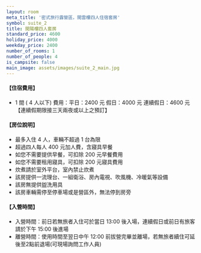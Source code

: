 ```yaml
---
layout: room
meta_title: '密式旅行露營區，閲雲樓四人住宿套房'
symbol: suite_2
title: 閲陽樓四人套房
standard_price: 4600
holiday_price: 4000
weekday_price: 2400
number_of_rooms: 1
number_of_people: 4
is_campsite: false
main_image: assets/images/suite_2_main.jpg
---
```


<h4 class="yellow">【住宿費用】</h4>
<ul class="yellow">
  <li>1 間 ( 4 人以下) 費用：平日：2400 元  假日：4000 元  連續假日：4600 元【連續假期限接三天兩夜或以上之預訂】</li>
</ul>

#### 【房位說明】
- 最多入住 4 人，車輛不超過 1 台為限
- 超過四人每人 400 元加人費，含寢具早餐
- 如您不需要提供早餐，可扣除 200 元早餐費用
- 如您不需要租用寢具，可扣除 200 元寢具費用
- 炊煮請於室外平台，室內禁止炊煮
- 該房提供一流理台、一組衛浴、房內電視、吹風機、冷暖氣等設備
- 該房無提供盥洗用具
- 該房車輛需停至停車場或是營區外，無法停到房旁

<h4 class="yellow">【入營時間】</h4>
<ul class="yellow">
  <li>入營時間：前日若無旅者入住可於當日 13:00 後入場，連續假日或前日有旅客請於下午 15:00 後進場</li>
  <li>離營時間：使用時間至翌日中午 12:00 前拔營完畢並離場，若無旅者續住可延後至2點前退場(可現場詢問工作人員)</li>
</ul>
